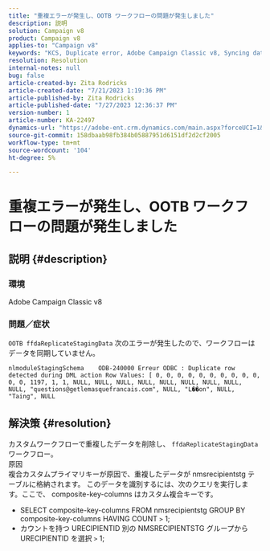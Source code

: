 ```yaml
---
title: "重複エラーが発生し、OOTB ワークフローの問題が発生しました"
description: 説明
solution: Campaign v8
product: Campaign v8
applies-to: "Campaign v8"
keywords: "KCS, Duplicate error, Adobe Campaign Classic v8, Syncing data"
resolution: Resolution
internal-notes: null
bug: false
article-created-by: Zita Rodricks
article-created-date: "7/21/2023 1:19:36 PM"
article-published-by: Zita Rodricks
article-published-date: "7/27/2023 12:36:37 PM"
version-number: 1
article-number: KA-22497
dynamics-url: "https://adobe-ent.crm.dynamics.com/main.aspx?forceUCI=1&pagetype=entityrecord&etn=knowledgearticle&id=7bfa0e37-c927-ee11-9966-6045bd0065b6"
source-git-commit: 158dbaab98fb384b05887951d6151df2d2cf2005
workflow-type: tm+mt
source-wordcount: '104'
ht-degree: 5%

---
```


# 重複エラーが発生し、OOTB ワークフローの問題が発生しました

## 説明 {#description}


### 環境

Adobe Campaign Classic v8

### 問題／症状

`OOTB ffdaReplicateStagingData` 次のエラーが発生したので、ワークフローはデータを同期していません。

`nlmoduleStagingSchema    ODB-240000 Erreur ODBC : Duplicate row detected during DML action Row Values: [ 0, 0, 0, 0, 0, 0, 0, 0, 0, 0, 0, 0, 1197, 1, 1, NULL, NULL, NULL, NULL, NULL, NULL, NULL, NULL, NULL, "questions@getlemasquefrancais.com", NULL, "L��on", NULL, "Taing", NULL`




## 解決策 {#resolution}


カスタムワークフローで重複したデータを削除し、 `ffdaReplicateStagingData` ワークフロー。
<br>原因 <br>
複合カスタムプライマリキーが原因で、重複したデータが nmsrecipientstg テーブルに格納されます。 このデータを識別するには、次のクエリを実行します。ここで、 composite-key-columns はカスタム複合キーです。

- SELECT composite-key-columns FROM nmsrecipientstg GROUP BY composite-key-columns HAVING COUNT `>`  1;
- カウントを持つ URECIPIENTID 別の NMSRECIPIENTSTG グループから URECIPIENTID を選択 `>`  1;



